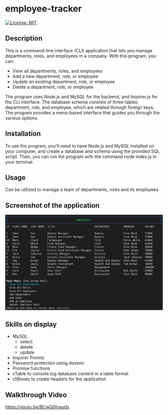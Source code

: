 # employee-tracker
  [![License: MIT](https://img.shields.io/badge/License-MIT-yellow.svg)](https://opensource.org/licenses/MIT)
  
## Description
This is a command-line interface (CLI) application that lets you manage departments, roles, and employees in a company. With this program, you can:

- View all departments, roles, and employees
- Add a new department, role, or employee
- Update an existing department, role, or employee
- Delete a department, role, or employee
  
The program uses Node.js and MySQL for the backend, and Inquirer.js for the CLI interface. The database schema consists of three tables: department, role, and employee, which are related through foreign keys. The program provides a menu-based interface that guides you through the various options.

## Installation
To use the program, you'll need to have Node.js and MySQL installed on your computer, and create a database and schema using the provided SQL script. Then, you can run the program with the command node index.js in your terminal.

## Usage
Can be utilized to manage a team of departments, roles and its employees.

## Screenshot of the application
![Employee Tracker.](./lib/img/employee-tracker.jpg)

## Skills on display
- MySQL 
  - select
  - delete
  - update
- Inquirer Promts
- Password protection using dovenv
- Promise functions
- cTable to console log database content in a table format
- cliBoxes to create headers for the application

## Walkthrough Video
https://youtu.be/BCwQ0Ivauds

